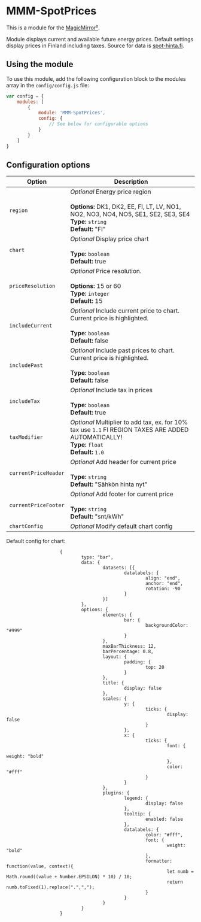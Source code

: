 # MMM-SpotPrices

This is a module for the [MagicMirror²](https://github.com/MichMich/MagicMirror/).

Module displays current and available future energy prices.
Default settings display prices in Finland including taxes.
Source for data is [spot-hinta.fi](https://spot-hinta.fi/).

## Using the module

To use this module, add the following configuration block to the modules array in the `config/config.js` file:
```js
var config = {
    modules: [
        {
            module: 'MMM-SpotPrices',
            config: {
                // See below for configurable options
            }
        }
    ]
}
```

## Configuration options

| Option           | Description
|----------------- |-----------
| `region`         | *Optional*  Energy price region <br><br>**Options:** DK1, DK2, EE, FI, LT, LV, NO1, NO2, NO3, NO4, NO5, SE1, SE2, SE3, SE4 <br>**Type:** `string` <br>**Default:** "FI"
| `chart`          | *Optional*  Display price chart <br><br>**Type:** `boolean` <br>**Default:** true
| `priceResolution`    | *Optional*  Price resolution. <br><br>**Options:** 15 or 60 <br>**Type:** `integer` <br>**Default:** 15
| `includeCurrent` | *Optional*  Include current price to chart. Current price is highlighted. <br><br>**Type:** `boolean` <br>**Default:** false
| `includePast`    | *Optional*  Include past prices to chart. Current price is highlighted. <br><br>**Type:** `boolean` <br>**Default:** false
| `includeTax`     | *Optional*  Include tax in prices <br><br>**Type:** `boolean` <br>**Default:** true
| `taxModifier`    | *Optional*  Multiplier to add tax, ex. for 10% tax use `1.1` FI REGION TAXES ARE ADDED AUTOMATICALLY! <br>**Type:** `float` <br>**Default:** `1.0`
| `currentPriceHeader` | *Optional*  Add header for current price <br><br>**Type:** `string` <br>**Default:** "Sähkön hinta nyt"
| `currentPriceFooter` | *Optional*  Add footer for current price <br><br>**Type:** `string` <br>**Default:** "snt/kWh"
| `chartConfig`    | *Optional*  Modify default chart config

Default config for chart:

                        {
                                type: "bar",
                                data: {
                                        datasets: [{
                                                datalabels: {
                                                        align: "end",
                                                        anchor: "end",
                                                        rotation: -90
                                                }
                                        }]
                                },
                                options: {
                                        elements: {
                                                bar: {
                                                        backgroundColor: "#999"
                                                }
                                        },
                                        maxBarThickness: 12,
                                        barPercentage: 0.8,
                                        layout: {
                                                padding: {
                                                        top: 20
                                                }
                                        },
                                        title: {
                                                display: false
                                        },
                                        scales: {
                                                y: {
                                                        ticks: {
                                                                display: false
                                                        }
                                                },
                                                x: {
                                                        ticks: {
                                                                font: {
                                                                        weight: "bold"
                                                                },
                                                                color: "#fff"
                                                        }
                                                }
                                        },
                                        plugins: {
                                                legend: {
                                                        display: false
                                                },
                                                tooltip: {
                                                        enabled: false
                                                },
                                                datalabels: {
                                                        color: "#fff",
                                                        font: {
                                                                weight: "bold"
                                                        },
                                                        formatter: function(value, context){
                                                                let numb = Math.round((value + Number.EPSILON) * 10) / 10;
                                                                return numb.toFixed(1).replace(".",",");
                                                        }
                                                }
                                        }
                                }
                        }
